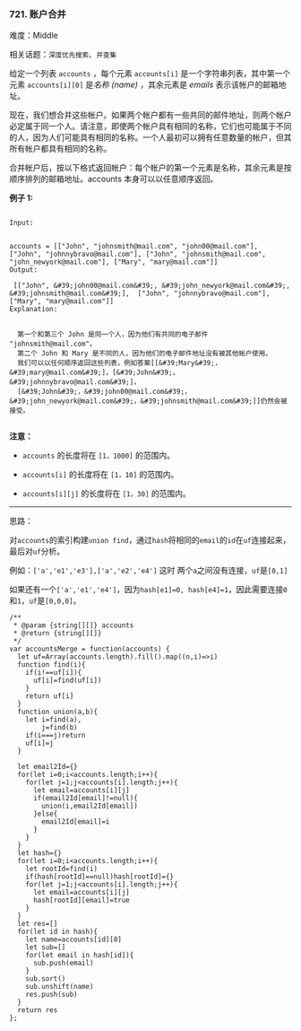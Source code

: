 ### 721. 账户合并

难度：Middle

相关话题：`深度优先搜索`、`并查集`

给定一个列表  `accounts` ，每个元素  `accounts[i]` 是一个字符串列表，其中第一个元素  `accounts[i][0]` 是*名称 (name)* ，其余元素是 *emails* 表示该帐户的邮箱地址。



现在，我们想合并这些帐户。如果两个帐户都有一些共同的邮件地址，则两个帐户必定属于同一个人。请注意，即使两个帐户具有相同的名称，它们也可能属于不同的人，因为人们可能具有相同的名称。一个人最初可以拥有任意数量的帐户，但其所有帐户都具有相同的名称。



合并帐户后，按以下格式返回帐户：每个帐户的第一个元素是名称，其余元素是按顺序排列的邮箱地址。accounts 本身可以以任意顺序返回。



**例子 1:** 





```

Input:

 
accounts = [["John", "johnsmith@mail.com", "john00@mail.com"], ["John", "johnnybravo@mail.com"], ["John", "johnsmith@mail.com", "john_newyork@mail.com"], ["Mary", "mary@mail.com"]]
Output:

 [["John", &#39;john00@mail.com&#39;, &#39;john_newyork@mail.com&#39;, &#39;johnsmith@mail.com&#39;],  ["John", "johnnybravo@mail.com"], ["Mary", "mary@mail.com"]]
Explanation:

 
  第一个和第三个 John 是同一个人，因为他们有共同的电子邮件 "johnsmith@mail.com"。 
  第二个 John 和 Mary 是不同的人，因为他们的电子邮件地址没有被其他帐户使用。
  我们可以以任何顺序返回这些列表，例如答案[[&#39;Mary&#39;，&#39;mary@mail.com&#39;]，[&#39;John&#39;，&#39;johnnybravo@mail.com&#39;]，
  [&#39;John&#39;，&#39;john00@mail.com&#39;，&#39;john_newyork@mail.com&#39;，&#39;johnsmith@mail.com&#39;]]仍然会被接受。


```


**注意：** 




* `accounts` 的长度将在 `[1，1000]` 的范围内。

* `accounts[i]` 的长度将在 `[1，10]` 的范围内。

* `accounts[i][j]` 的长度将在 `[1，30]` 的范围内。






-----

思路：

对`accounts`的索引构建`union find`，通过`hash`将相同的`email`的`id`在`uf`连接起来，最后对`uf`分析。

例如：`['a','e1','e3'],['a','e2','e4']` 这时 两个`a`之间没有连接，`uf`是`[0,1]`

如果还有一个`['a','e1','e4']`，因为`hash[e1]=0, hash[e4]=1`，因此需要连接`0`和`1`，`uf`是`[0,0,0]`。


```
/**
 * @param {string[][]} accounts
 * @return {string[][]}
 */
var accountsMerge = function(accounts) {
  let uf=Array(accounts.length).fill().map((n,i)=>i)
  function find(i){
    if(i!==uf[i]){
      uf[i]=find(uf[i])
    }
    return uf[i]
  }
  function union(a,b){
    let i=find(a),
        j=find(b)
    if(i===j)return
    uf[i]=j
  }

  let email2Id={}
  for(let i=0;i<accounts.length;i++){
    for(let j=1;j<accounts[i].length;j++){
      let email=accounts[i][j]
      if(email2Id[email]!=null){
        union(i,email2Id[email])
      }else{
        email2Id[email]=i
      }
    }
  }
  let hash={}
  for(let i=0;i<accounts.length;i++){
    let rootId=find(i)
    if(hash[rootId]==null)hash[rootId]={}
    for(let j=1;j<accounts[i].length;j++){
      let email=accounts[i][j]
      hash[rootId][email]=true
    }
  }
  let res=[]
  for(let id in hash){
    let name=accounts[id][0]
    let sub=[]    
    for(let email in hash[id]){
      sub.push(email)
    }
    sub.sort()
    sub.unshift(name)
    res.push(sub)
  }
  return res
};



```

